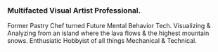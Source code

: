 ### Multifacted Visual Artist Professional.
Former Pastry Chef turned Future Mental Behavior Tech. 
Visualizing & Analyzing from an island where the lava flows & the highest mountain snows.
Enthusiatic Hobbyist of all things Mechanical & Technical.
